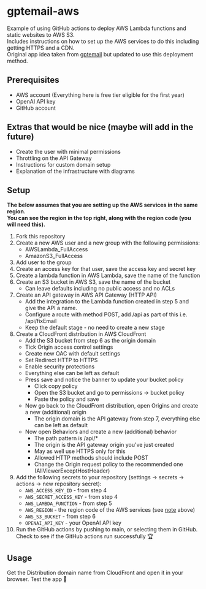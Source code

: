 # gptemail-aws
Example of using GitHub actions to deploy AWS Lambda functions and static websites to AWS S3.<br>
Includes instructions on how to set up the AWS services to do this including getting HTTPS and a CDN.<br>
Original app idea taken from [gptemail](https://github.com/SeifELG/gptemail) but updated to use this deployment method.

## Prerequisites
- AWS account (Everything here is free tier eligible for the first year)
- OpenAI API key
- GitHub account

## Extras that would be nice (maybe will add in the future)
- Create the user with minimal permissions
- Throttling on the API Gateway
- Instructions for custom domain setup
- Explanation of the infrastructure with diagrams

## Setup
**The below assumes that you are setting up the AWS services in the same region.**<br>
**You can see the region in the top right, along with the region code (you will need this).**
1. Fork this repository
2. Create a new AWS user and a new group with the following permissions:
   - AWSLambda_FullAccess
   - AmazonS3_FullAccess
3. Add user to the group
4. Create an access key for that user, save the access key and secret key
5. Create a lambda function in AWS Lambda, save the name of the function
6. Create an S3 bucket in AWS S3, save the name of the bucket
   - Can leave defaults including no public access and no ACLs
7. Create an API gateway in AWS API Gateway (HTTP API)
   - Add the integration to the Lambda function created in step 5 and give the API a name.
   - Configure a route with method POST, add /api as part of this i.e. /api/fixEmail
   - Keep the default stage - no need to create a new stage
8. Create a CloudFront distribution in AWS CloudFront
   - Add the S3 bucket from step 6 as the origin domain
   - Tick Origin access control settings
   - Create new OAC with default settings
   - Set Redirect HTTP to HTTPS
   - Enable security protections
   - Everything else can be left as default
   - Press save and notice the banner to update your bucket policy
     - Click copy policy
     - Open the S3 bucket and go to permissions -> bucket policy
     - Paste the policy and save
   - Now go back to the CloudFront distribution, open Origins and create a new (additional) origin
     - The origin domain is the API gateway from step 7, everything else can be left as default
   - Now open Behaviors and create a new (additional) behavior
     - The path pattern is /api/*
     - The origin is the API gateway origin you've just created
     - May as well use HTTPS only for this
     - Allowed HTTP methods should include POST
     - Change the Origin request policy to the recommended one (AllViewerExceptHostHeader)
9. Add the following secrets to your repository (settings -> secrets -> actions -> new repository secret):
    - `AWS_ACCESS_KEY_ID` - from step 4
    - `AWS_SECRET_ACCESS_KEY` - from step 4
    - `AWS_LAMBDA_FUNCTION` - from step 5
    - `AWS_REGION` - the region code of the AWS services (see [note](#usage) above)
    - `AWS_S3_BUCKET` - from step 6
    - `OPENAI_API_KEY` - your OpenAI API key
10. Run the GitHub actions by pushing to main, or selecting them in GitHub. Check to see if the GitHub actions run successfully 🏆

## Usage
Get the Distribution domain name from CloudFront and open it in your browser. Test the app 🚀
